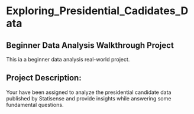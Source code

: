 # Exploring_Presidential_Cadidates_Data

## Beginner Data Analysis Walkthrough Project  
This ia a beginner data analysis real-world project.

## Project Description:  
Your have been assigned to analyze the   presidential candidate data published by Statisense and  provide insights while answering some fundamental questions.
